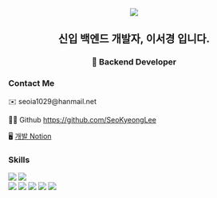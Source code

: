 <div align=center><img src="https://capsule-render.vercel.app/api?type=waving&color=0:F9CACC,100:8DA4D0&height=180&section=header&text=Hello!%20I'm%20SeoKyeong&fontSize=32&fontColor=ffffff" />
<h2>신입 백엔드 개발자, 이서경 입니다.</h3>

<h3>🌟 Backend Developer</h3>
</div>
<h3>Contact Me</h3>
✉️ seoia1029@hanmail.net

👨‍💻 Github https://github.com/SeoKyeongLee

🖥️ [개발 Notion](https://www.notion.so/c41fdae24aa04979a055302ab590d1fe?pvs=21)

<h3>Skills</h3>
<div>
  <img src="https://img.shields.io/badge/Java-ED8B00?style=for-the-badge&logo=openjdk&logoColor=white">
  <img src="https://img.shields.io/badge/Spring-6DB33F?style=for-the-badge&logo=spring&logoColor=white">
   <img src="https://img.shields.io/badge/Oracle-F80000?style=flat&logo=Oracle&logoColor=white"/>
</div>

<div>
  <img src="https://img.shields.io/badge/HTML-239120?style=for-the-badge&logo=html5&logoColor=white/">
  <img src="https://img.shields.io/badge/CSS3-1572B6?style=for-the-badge&logo=css3&logoColor=white">
  <img src="https://img.shields.io/badge/JavaScript-F7DF1E?style=for-the-badge&logo=JavaScript&logoColor=white">
  <img src="https://img.shields.io/badge/jQuery-0769AD?style=for-the-badge&logo=jquery&logoColor=white">
  <img src="https://img.shields.io/badge/Bootstrap-563D7C?style=for-the-badge&logo=bootstrap&logoColor=white">
</div>




<!--
**SeoKyeongLee/SeoKyeongLee** is a ✨ _special_ ✨ repository because its `README.md` (this file) appears on your GitHub profile.

Here are some ideas to get you started:

- 🔭 I’m currently working on ...
- 🌱 I’m currently learning ...
- 👯 I’m looking to collaborate on ...
- 🤔 I’m looking for help with ...
- 💬 Ask me about ...
- 📫 How to reach me: ...
- 😄 Pronouns: ...
- ⚡ Fun fact: ...
-->
